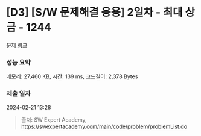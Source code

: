 # [D3] [S/W 문제해결 응용] 2일차 - 최대 상금 - 1244 

[문제 링크](https://swexpertacademy.com/main/code/problem/problemDetail.do?contestProbId=AV15Khn6AN0CFAYD) 

### 성능 요약

메모리: 27,460 KB, 시간: 139 ms, 코드길이: 2,378 Bytes

### 제출 일자

2024-02-21 13:28



> 출처: SW Expert Academy, https://swexpertacademy.com/main/code/problem/problemList.do